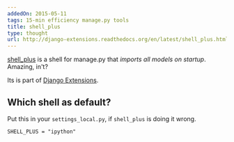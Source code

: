```yaml
---
addedOn: 2015-05-11
tags: 15-min efficiency manage.py tools
title: shell_plus
type: thought
url: http://django-extensions.readthedocs.org/en/latest/shell_plus.html
---
```


[shell\_plus](http://django-extensions.readthedocs.org/en/latest/shell_plus.html) is a shell for manage.py that *imports all models on startup*. Amazing, in't?

Its is part of [Django Extensions](./snippets/django-extensions).

## Which shell as default?

Put this in your `settings_local.py`, if `shell_plus` is doing it wrong.

```
SHELL_PLUS = "ipython"
```
